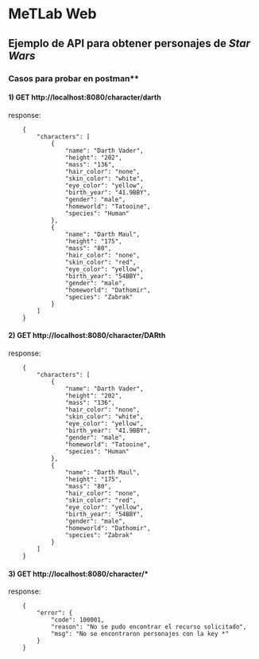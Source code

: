 # MeTLab Web

## Ejemplo de API para obtener personajes de *Star Wars*

### Casos para probar en postman**

#### 1) GET http://localhost:8080/character/darth

response: 

        {
            "characters": [
                {
                    "name": "Darth Vader",
                    "height": "202",
                    "mass": "136",
                    "hair_color": "none",
                    "skin_color": "white",
                    "eye_color": "yellow",
                    "birth_year": "41.9BBY",
                    "gender": "male",
                    "homeworld": "Tatooine",
                    "species": "Human"
                },
                {
                    "name": "Darth Maul",
                    "height": "175",
                    "mass": "80",
                    "hair_color": "none",
                    "skin_color": "red",
                    "eye_color": "yellow",
                    "birth_year": "54BBY",
                    "gender": "male",
                    "homeworld": "Dathomir",
                    "species": "Zabrak"
                }
            ]
        }

#### 2) GET http://localhost:8080/character/DARth

response: 

        {
            "characters": [
                {
                    "name": "Darth Vader",
                    "height": "202",
                    "mass": "136",
                    "hair_color": "none",
                    "skin_color": "white",
                    "eye_color": "yellow",
                    "birth_year": "41.9BBY",
                    "gender": "male",
                    "homeworld": "Tatooine",
                    "species": "Human"
                },
                {
                    "name": "Darth Maul",
                    "height": "175",
                    "mass": "80",
                    "hair_color": "none",
                    "skin_color": "red",
                    "eye_color": "yellow",
                    "birth_year": "54BBY",
                    "gender": "male",
                    "homeworld": "Dathomir",
                    "species": "Zabrak"
                }
            ]
        }

#### 3) GET http://localhost:8080/character/*

response:

        {
            "error": {
                "code": 100001,
                "reason": "No se pudo encontrar el recurso solicitado",
                "msg": "No se encontraron personajes con la key *"
            }
        }